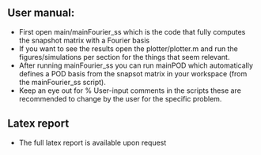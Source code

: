 ## User manual:
- First open main/mainFourier_ss which is the code that fully computes the snapshot matrix with a Fourier basis
- If you want to see the results open the plotter/plotter.m and run the figures/simulations per section for the things that seem relevant.
- After running mainFourier_ss you can run mainPOD which automatically defines a POD basis from the snapsot matrix in your workspace (from the mainFourier_ss script).
- Keep an eye out for % User-input comments in the scripts these are recommended to change by the user for the specific problem.

## Latex report
- The full latex report is available upon request

